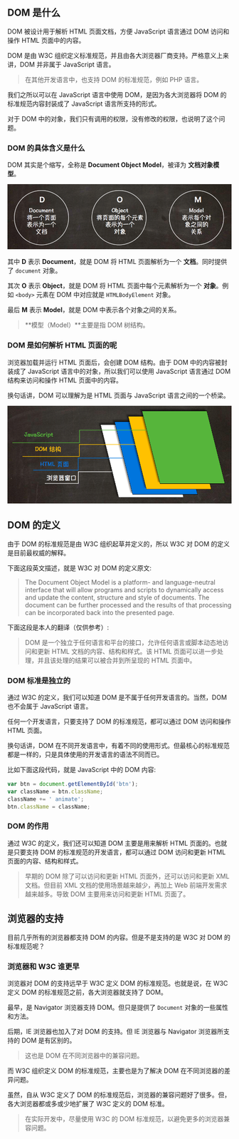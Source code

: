 ## DOM 是什么

DOM 被设计用于解析 HTML 页面文档，方便 JavaScript 语言通过 DOM 访问和操作 HTML 页面中的内容。

DOM 是由 W3C 组织定义标准规范，并且由各大浏览器厂商支持。严格意义上来讲，DOM 并非属于 JavaScript 语言。

> 在其他开发语言中，也支持 DOM 的标准规范，例如 PHP 语言。

我们之所以可以在 JavaScript 语言中使用 DOM，是因为各大浏览器将 DOM 的标准规范内容封装成了 JavaScript 语言所支持的形式。

对于 DOM 中的对象，我们只有调用的权限，没有修改的权限，也说明了这个问题。

### DOM 的具体含义是什么

DOM 其实是个缩写，全称是 **Document Object Model**，被译为 **文档对象模型**。

![](img/01.png)

其中 **D** 表示 **Document**，就是 DOM 将 HTML 页面解析为一个 **文档**。同时提供了 `document` 对象。

其次 **O** 表示 **Object**，就是 DOM 将 HTML 页面中每个元素解析为一个 **对象**。例如 `<body>` 元素在 DOM 中对应就是 `HTMLBodyElement` 对象。

最后 **M** 表示 **Model**，就是 DOM 中表示各个对象之间的关系。

> **模型（Model）**主要是指 DOM 树结构。

### DOM 是如何解析 HTML 页面的呢

浏览器加载并运行 HTML 页面后，会创建 DOM 结构。由于 DOM 中的内容被封装成了 JavaScript 语言中的对象，所以我们可以使用 JavaScript 语言通过 DOM 结构来访问和操作 HTML 页面中的内容。

换句话讲，DOM 可以理解为是 HTML 页面与 JavaScript 语言之间的一个桥梁。

![](img/02.png)

## DOM 的定义

由于 DOM 的标准规范是由 W3C 组织起草并定义的，所以 W3C 对 DOM 的定义是目前最权威的解释。

下面这段英文描述，就是 W3C 对 DOM 的定义原文:

> The Document Object Model is a platform- and language-neutral interface that will allow programs and scripts to dynamically access and update the content, structure and style of documents. The document can be further processed and the results of that processing can be incorporated back into the presented page.

下面这段是本人的翻译（仅供参考）:

> DOM 是一个独立于任何语言和平台的接口，允许任何语言或脚本动态地访问和更新 HTML 文档的内容、结构和样式。该 HTML 页面可以进一步处理，并且该处理的结果可以被合并到所呈现的 HTML 页面中。

### DOM 标准是独立的

通过 W3C 的定义，我们可以知道 DOM 是不属于任何开发语言的。当然，DOM 也不会属于 JavaScript 语言。

任何一个开发语言，只要支持了 DOM 的标准规范，都可以通过 DOM 访问和操作 HTML 页面。

换句话讲，DOM 在不同开发语言中，有着不同的使用形式。但最核心的标准规范都是一样的，只是具体使用的开发语言的语法不同而已。

比如下面这段代码，就是 JavaScript 中的 DOM 内容:

```javascript
var btn = document.getElementById('btn');
var className = btn.className;
className += ' animate';
btn.className = className;
```

### DOM 的作用

通过 W3C 的定义，我们还可以知道 DOM 主要是用来解析 HTML 页面的。也就是只要支持 DOM 的标准规范的开发语言，都可以通过 DOM 访问和更新 HTML 页面的内容、结构和样式。

> 早期的 DOM 除了可以访问和更新 HTML 页面外，还可以访问和更新 XML 文档。但目前 XML 文档的使用场景越来越少，再加上 Web 前端开发需求越来越多。导致 DOM 主要用来访问和更新 HTML 页面了。

## 浏览器的支持

目前几乎所有的浏览器都支持 DOM 的内容。但是不是支持的是 W3C 对 DOM 的标准规范呢？

### 浏览器和 W3C 谁更早

浏览器对 DOM 的支持远早于 W3C 定义 DOM 的标准规范。也就是说，在 W3C 定义 DOM 的标准规范之前，各大浏览器就支持了 DOM。

最早，是 Navigator 浏览器支持 DOM。但只是提供了 `Document` 对象的一些属性和方法。

后期，IE 浏览器也加入了对 DOM 的支持。但 IE 浏览器与 Navigator 浏览器所支持的 DOM 是有区别的。

> 这也是 DOM 在不同浏览器中的兼容问题。

而 W3C 组织定义 DOM 的标准规范，主要也是为了解决 DOM 在不同浏览器的差异问题。

虽然，自从 W3C 定义了 DOM 的标准规范后，浏览器的兼容问题好了很多。但，各大浏览器都或多或少地扩展了 W3C 定义的 DOM 标准。

> 在实际开发中，尽量使用 W3C 的 DOM 标准规范，以避免更多的浏览器兼容问题。